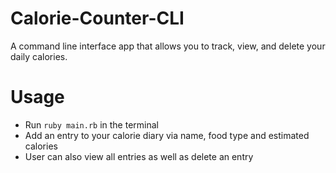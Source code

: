 # Calorie-Counter-CLI
A command line interface app that allows you to track, view, and delete your daily calories.

# Usage
* Run `ruby main.rb` in the terminal
* Add an entry to your calorie diary via name, food type and estimated calories
* User can also view all entries as well as delete an entry
